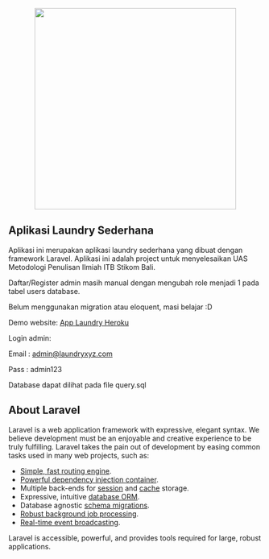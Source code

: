 <p align="center"><img src="https://res.cloudinary.com/dtfbvvkyp/image/upload/v1566331377/laravel-logolockup-cmyk-red.svg" width="400"></p>

## Aplikasi Laundry Sederhana

Aplikasi ini merupakan aplikasi laundry sederhana yang dibuat dengan framework Laravel. Aplikasi ini adalah project untuk menyelesaikan UAS Metodologi Penulisan Ilmiah ITB Stikom Bali.

Daftar/Register admin masih manual dengan mengubah role menjadi 1 pada tabel users database.

Belum menggunakan migration atau eloquent, masi belajar :D

Demo website: [App Laundry Heroku](http://mpi-applaundry.herokuapp.com)

Login admin:

Email : admin@laundryxyz.com

Pass  : admin123

Database dapat dilihat pada file query.sql

## About Laravel

Laravel is a web application framework with expressive, elegant syntax. We believe development must be an enjoyable and creative experience to be truly fulfilling. Laravel takes the pain out of development by easing common tasks used in many web projects, such as:

- [Simple, fast routing engine](https://laravel.com/docs/routing).
- [Powerful dependency injection container](https://laravel.com/docs/container).
- Multiple back-ends for [session](https://laravel.com/docs/session) and [cache](https://laravel.com/docs/cache) storage.
- Expressive, intuitive [database ORM](https://laravel.com/docs/eloquent).
- Database agnostic [schema migrations](https://laravel.com/docs/migrations).
- [Robust background job processing](https://laravel.com/docs/queues).
- [Real-time event broadcasting](https://laravel.com/docs/broadcasting).

Laravel is accessible, powerful, and provides tools required for large, robust applications.
